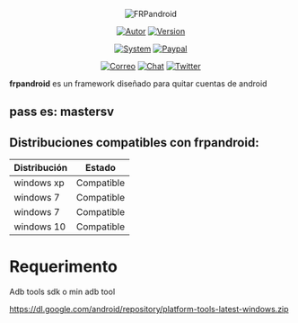 <p align="center">
<img src="http://imgfz.com/i/sk7py4M.jpeg" title="FRPandroid">
</p>

<p align="center">
<a href="https://github.com/drandroidsv/Frptools-linux"><img title="Autor" src="https://img.shields.io/badge/Author-MasTerSv-blue?style=for-the-badge&logo=github"></a>
<a href=""><img title="Version" src="https://img.shields.io/badge/Version-2.0-red?style=for-the-badge&logo="></a>
</p>

<p align="center">
<a href=""><img title="System" src="https://img.shields.io/badge/Supported%20OS-Windows-orange?style=for-the-badge&logo=windows"></a>
<a href="https://www.paypal.com/paypalme/drandroidsv"><img title="Paypal" src="https://img.shields.io/badge/Donate-PayPal-green.svg?style=for-the-badge&logo=paypal"></a>
</p>

<p align="center">
<a href="mailto:Master.hdez@gmail.com"><img title="Correo" src="https://img.shields.io/badge/Correo-master.hdez@gmail.com-blueviolet?style=for-the-badge&logo=gmai"></a>
<a href="https://t.me/joinchat/AAAAAETqm9bQH0uFopDJsQ"><img title="Chat" src="https://img.shields.io/badge/CHAT-TELEGRAM-blue?style=for-the-badge&logo=telegram"></a>
<a href="https://twitter.com/MASTERSV19"><img title="Twitter" src="https://img.shields.io/badge/CHAT-TWITTER-blue?style=for-the-badge&logo=twitter"></a>
</p>

**frpandroid** es un framework diseñado para quitar cuentas de android 

## pass es: mastersv

## Distribuciones compatibles con frpandroid:

| Distribución |   Estado      |
|--------------|---------------| 
| windows xp   | Compatible    |
| windows 7    | Compatible    |
| windows 7    | Compatible    |
| windows 10   | Compatible    |



# Requerimento

Adb tools sdk o min adb tool

https://dl.google.com/android/repository/platform-tools-latest-windows.zip


